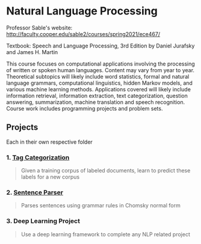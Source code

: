 # Natural Language Processing 
Professor Sable's website: http://faculty.cooper.edu/sable2/courses/spring2021/ece467/

Textbook: Speech and Language Processing, 3rd Edition by Daniel Jurafsky and James H. Martin


This course focuses on computational applications involving the processing of written or spoken human languages. Content may vary from year to year. Theoretical subtopics will likely include word statistics, formal and natural language grammars, computational linguistics, hidden Markov models, and various machine learning methods. Applications covered will likely include information retrieval, information extraction, text categorization, question answering, summarization, machine translation and speech recognition. Course work includes programming projects and problem sets.

## Projects
Each in their own respective folder
### 1. [Tag Categorization](https://github.com/yuvalofek/NLP/tree/main/Tag_Categorization) 
> Given a training corpus of labeled documents, learn to predict these labels for a new corpus
### 2. [Sentence Parser](https://github.com/yuvalofek/NLP/tree/main/Parser)
> Parses sentences using grammar rules in Chomsky normal form
### 3. Deep Learning Project
> Use a deep learning framework to complete any NLP related project

